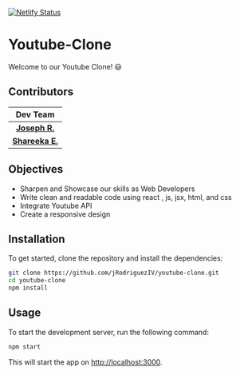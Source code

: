 [![Netlify Status](https://api.netlify.com/api/v1/badges/a1b97b5e-e995-42b8-88a1-aacfdc19f34a/deploy-status)](https://app.netlify.com/sites/youtube-clone-504/deploys)
# Youtube-Clone

Welcome to our Youtube Clone! 😃

## Contributors

| Dev Team |
| :--------------:
| [**Joseph R.**](https://github.com/jRodriguezIV)|
| [**Shareeka E.**](https://github.com/shaketastic)|

## Objectives

- Sharpen and Showcase our skills as Web Developers
- Write clean and readable code using react , js, jsx, html, and css
- Integrate Youtube API
- Create a responsive design

## Installation

To get started, clone the repository and install the dependencies:

```bash
git clone https://github.com/jRodriguezIV/youtube-clone.git
cd youtube-clone
npm install
```
## Usage

To start the development server, run the following command:

```bash
npm start
```
This will start the app on [http://localhost:3000](http://localhost:3000).
